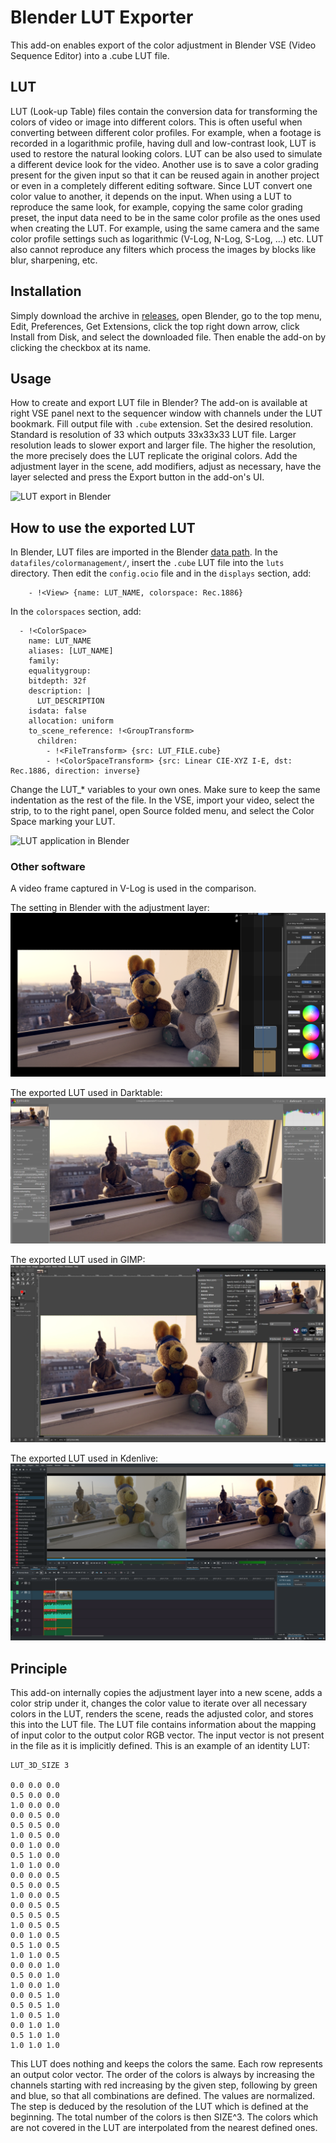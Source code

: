 # Blender LUT Exporter
This add-on enables export of the color adjustment in Blender VSE (Video Sequence Editor) into a .cube LUT file.

## LUT
LUT (Look-up Table) files contain the conversion data for transforming the colors of video or image into different colors. 
This is often useful when converting between different color profiles. 
For example, when a footage is recorded in a logarithmic profile, having dull and low-contrast look, LUT is used to restore the natural looking colors. 
LUT can be also used to simulate a different device look for the video. 
Another use is to save a color grading present for the given input so that it can be reused again in another project or even in a completely different editing software. 
Since LUT convert one color value to another, it depends on the input. 
When using a LUT to reproduce the same look, for example, copying the same color grading preset, the input data need to be in the same color profile as the ones used when creating the LUT. 
For example, using the same camera and the same color profile settings such as logarithmic (V-Log, N-Log, S-Log, ...) etc.
LUT also cannot reproduce any filters which process the images by blocks like blur, sharpening, etc.

## Installation
Simply download the archive in [releases](https://github.com/ichlubna/BlenderLUTExporter/releases), open Blender, go to the top menu, Edit, Preferences, Get Extensions, click the top right down arrow, click Install from Disk, and select the downloaded file. 
Then enable the add-on by clicking the checkbox at its name.

## Usage
How to create and export LUT file in Blender?
The add-on is available at right VSE panel next to the sequencer window with channels under the LUT bookmark.
Fill output file with `.cube` extension. 
Set the desired resolution. 
Standard is resolution of 33 which outputs 33x33x33 LUT file. 
Larger resolution leads to slower export and larger file. 
The higher the resolution, the more precisely does the LUT replicate the original colors. 
Add the adjustment layer in the scene, add modifiers, adjust as necessary, have the layer selected and press the Export button in the add-on's UI.

![LUT export in Blender](images/LUTExport.gif "LUT export in Blender")

## How to use the exported LUT
In Blender, LUT files are imported in the Blender [data path](https://docs.blender.org/manual/en/latest/advanced/blender_directory_layout.html#:~:text=an%20application%20template.-,./datafiles,-Data%20files%20loaded). 
In the `datafiles/colormanagement/`, insert the `.cube` LUT file into the `luts` directory.
Then edit the `config.ocio` file and in the `displays` section, add:
```
    - !<View> {name: LUT_NAME, colorspace: Rec.1886}
```

In the `colorspaces` section, add:
```
  - !<ColorSpace>
    name: LUT_NAME
    aliases: [LUT_NAME]
    family: 
    equalitygroup:
    bitdepth: 32f
    description: |
      LUT_DESCRIPTION
    isdata: false
    allocation: uniform
    to_scene_reference: !<GroupTransform>
      children:
        - !<FileTransform> {src: LUT_FILE.cube}
        - !<ColorSpaceTransform> {src: Linear CIE-XYZ I-E, dst: Rec.1886, direction: inverse}    
```

Change the LUT_* variables to your own ones. 
Make sure to keep the same indentation as the rest of the file.
In the VSE, import your video, select the strip, to to the right panel, open Source folded menu, and select the Color Space marking your LUT.

![LUT application in Blender](images/LUTApply.gif "LUT application in Blender")

### Other software

A video frame captured in V-Log is used in the comparison.  
  
The setting in Blender with the adjustment layer:  
![Ajustment layer in Blender](images/blender.webp "Adjustment layer in Blender")

The exported LUT used in Darktable:  
![LUT application in Darktable](images/darktable.webp "LUT application in Darktable")

The exported LUT used in GIMP:  
![LUT application in GIMP](images/gimp.webp "LUT application in GIMP")

The exported LUT used in Kdenlive:  
![LUT application in Kdenlive](images/kdenlive.webp "LUT application in Kdenlive")

## Principle
This add-on internally copies the adjustment layer into a new scene, adds a color strip under it, changes the color value to iterate over all necessary colors in the LUT, renders the scene, reads the adjusted color, and stores this into the LUT file. 
The LUT file contains information about the mapping of input color to the output color RGB vector.
The input vector is not present in the file as it is implicitly defined. 
This is an example of an identity LUT:

```
LUT_3D_SIZE 3

0.0 0.0 0.0
0.5 0.0 0.0
1.0 0.0 0.0
0.0 0.5 0.0
0.5 0.5 0.0
1.0 0.5 0.0
0.0 1.0 0.0
0.5 1.0 0.0
1.0 1.0 0.0
0.0 0.0 0.5
0.5 0.0 0.5
1.0 0.0 0.5
0.0 0.5 0.5
0.5 0.5 0.5
1.0 0.5 0.5
0.0 1.0 0.5
0.5 1.0 0.5
1.0 1.0 0.5
0.0 0.0 1.0
0.5 0.0 1.0
1.0 0.0 1.0
0.0 0.5 1.0
0.5 0.5 1.0
1.0 0.5 1.0
0.0 1.0 1.0
0.5 1.0 1.0
1.0 1.0 1.0
```

This LUT does nothing and keeps the colors the same. 
Each row represents an output color vector. 
The order of the colors is always by increasing the channels starting with red increasing by the given step, following by green and blue, so that all combinations are defined.
The values are normalized. 
The step is deduced by the resolution of the LUT which is defined at the beginning. 
The total number of the colors is then SIZE^3. 
The colors which are not covered in the LUT are interpolated from the nearest defined ones.
